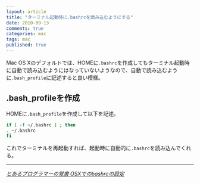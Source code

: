 ```yaml
---
layout: article
title: "ターミナル起動時に.bashrcを読み込むようにする"
date: 2010-09-13
comments: true
categories: mac
tags: mac
published: true
---
```


Mac OS Xのデフォルトでは、HOMEに`.bashrc`を作成してもターミナル起動時に自動で読み込むようにはなっていないようなので、自動で読み込むように`.bash_profile`に記述すると良い模様。

<!-- READMORE -->


## .bash\_profileを作成

HOMEに`.bash_profile`を作成して以下を記述。

~~~ sh
if [ -f ~/.bashrc ] ; then
. ~/.bashrc
fi
~~~

これでターミナルを再起動すれば、起動時に自動的に`.bashrc`を読み込んでくれる。

* * *

<cite>[とあるプログラマーの覚書 OSXでのbashrcの設定](http://memo358.blog18.fc2.com/blog-entry-30.html)</cite>
